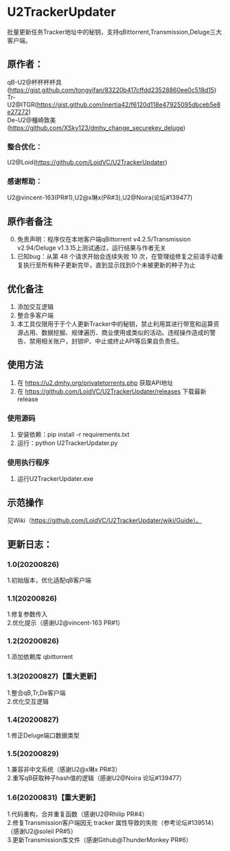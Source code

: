 # U2TrackerUpdater
批量更新任务Tracker地址中的秘钥，支持qBittorrent,Transmission,Deluge三大客户端。
## 原作者：
qB-U2@杯杯杯杯具(https://gist.github.com/tongyifan/83220b417cffdd23528860ee0c518d15)  
Tr-U2@ITGR(https://gist.github.com/inertia42/f6120d118e47925095dbceb5e8e27272)  
De-U2@種崎敦美(https://github.com/XSky123/dmhy_change_securekey_deluge)  
### 整合优化：
U2@Loid(https://github.com/LoidVC/U2TrackerUpdater)
### 感谢帮助：
U2@vincent-163(PR#1),U2@x琳x(PR#3),U2@Noira(论坛#139477)

## 原作者备注
0. 免责声明：程序仅在本地客户端qBittorrent v4.2.5/Transmission v2.94/Deluge v1.3.15上测试通过，运行结果与作者无关  
1. 已知bug：从第 48 个请求开始会连续失败 10 次，在管理组修复之前请手动重复执行至所有种子更新完毕，直到显示找到0个未被更新的种子为止  
## 优化备注
1. 添加交互逻辑  
2. 整合多客户端  
3. 本工具仅限用于于个人更新Tracker中的秘钥，禁止利用其进行带宽和运算资源占用、数据挖掘、规律遍历、商业使用或类似的活动。违规操作造成的警告、禁用相关账户，封锁IP、中止或终止API等后果自负责任。 

## 使用方法
1. 在 https://u2.dmhy.org/privatetorrents.php 获取API地址
2. 在 https://github.com/LoidVC/U2TrackerUpdater/releases 下载最新release
### 使用源码
1. 安装依赖：pip install -r requirements.txt  
2. 运行：python U2TrackerUpdater.py  
### 使用执行程序
1. 运行U2TrackerUpdater.exe

## 示范操作
见Wiki（https://github.com/LoidVC/U2TrackerUpdater/wiki/Guide）。
## 更新日志：
### 1.0(20200826)
1.初始版本，优化适配qB客户端  
### 1.1(20200826)
1.修复参数传入  
2.优化提示（感谢U2@vincent-163 PR#1）  
### 1.2(20200826)
1.添加依赖库 qbittorrent
### 1.3(20200827)【重大更新】
1.整合qB,Tr,De客户端  
2.优化交互逻辑  
### 1.4(20200827)
1.修正Deluge端口数据类型 
### 1.5(20200829)
1.兼容非中文系统（感谢U2@x琳x PR#3）  
2.重写qB获取种子hash值的逻辑（感谢U2@Noira 论坛#139477）  
### 1.6(20200831)【重大更新】
1.代码重构，合并重复函数（感谢U2@Rhilip PR#4）  
2.修复Transmission客户端因无 tracker 属性导致的失败（参考论坛#139514）（感谢U2@soleil PR#5）  
3.更新Transmission库文件（感谢Github@ThunderMonkey PR#6）  
